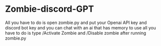 # Zombie-discord-GPT
All you have to do is open zombie.py and put your Openai API key and discord bot key and you can chat with an ai that has memory
to use all you have to do is type /Activate Zombie and /Disable zombie after running zombie.py
